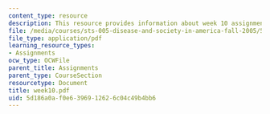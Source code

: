 ```yaml
---
content_type: resource
description: This resource provides information about week 10 assignments.
file: /media/courses/sts-005-disease-and-society-in-america-fall-2005/5d186a0af0e6396912626c04c49b4bb6_week10.pdf
file_type: application/pdf
learning_resource_types:
- Assignments
ocw_type: OCWFile
parent_title: Assignments
parent_type: CourseSection
resourcetype: Document
title: week10.pdf
uid: 5d186a0a-f0e6-3969-1262-6c04c49b4bb6
---
```

